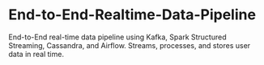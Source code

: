 # End-to-End-Realtime-Data-Pipeline
End-to-End real-time data pipeline using Kafka, Spark Structured Streaming, Cassandra, and Airflow. Streams, processes, and stores user data in real time.
